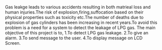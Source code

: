 Gas leakge leads to various accidents resulting in both matrieal loss and human injuries.The risk of explosion,firing,suffocation based on their physical properties such as toxicity etc.The number of deaths due to explosion of gas cylinders has been increasing in recent years.To avoid this problem is a need for a system to detect the leakage of LPG gas.
The main objective of this project is to,
1.To detect LPG gas leakage.
2.To give an alarm.
3.To send message to the user.
4.To display message on LCD Screen.

